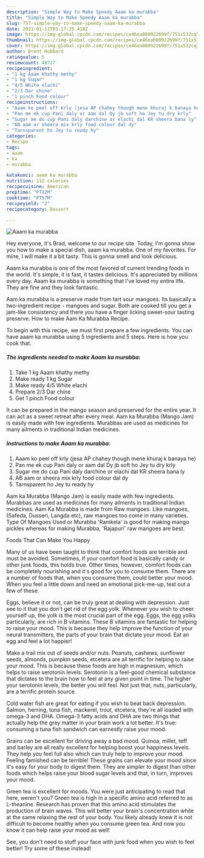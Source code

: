 ```yaml
---
description: "Simple Way to Make Speedy Aaam ka murabba"
title: "Simple Way to Make Speedy Aaam ka murabba"
slug: 757-simple-way-to-make-speedy-aaam-ka-murabba
date: 2021-01-11T03:17:25.418Z
image: https://img-global.cpcdn.com/recipes/ce46ea080922699f/751x532cq70/aaam-ka-murabba-recipe-main-photo.jpg
thumbnail: https://img-global.cpcdn.com/recipes/ce46ea080922699f/751x532cq70/aaam-ka-murabba-recipe-main-photo.jpg
cover: https://img-global.cpcdn.com/recipes/ce46ea080922699f/751x532cq70/aaam-ka-murabba-recipe-main-photo.jpg
author: Brent Hubbard
ratingvalue: 5
reviewcount: 48727
recipeingredient:
- "1 kg Aaam khathy methy"
- "1 kg Sugar"
- "4/5 White elachi"
- "2/3 Dar chine"
- "1 pinch Food colour"
recipeinstructions:
- "Aaam ko peel off krly (jesa AP chahey though mene khuraj k banaya he)"
- "Pan me ek cup Pani daly or aam dal Dy jb soft ho Jey tu dry krly"
- "Sugar me do cup Pani daly darchine or elachi dal KR sheera bana ly"
- "AB aam or sheera mix krly food colour dal dy"
- "Tarnsparent ho Jey tu ready hy"
categories:
- Recipe
tags:
- aaam
- ka
- murabba

katakunci: aaam ka murabba 
nutrition: 112 calories
recipecuisine: American
preptime: "PT12M"
cooktime: "PT57M"
recipeyield: "2"
recipecategory: Dessert

---
```



![Aaam ka murabba](https://img-global.cpcdn.com/recipes/ce46ea080922699f/751x532cq70/aaam-ka-murabba-recipe-main-photo.jpg)

Hey everyone, it's Brad, welcome to our recipe site. Today, I'm gonna show you how to make a special dish, aaam ka murabba. One of my favorites. For mine, I will make it a bit tasty. This is gonna smell and look delicious.

Aaam ka murabba is one of the most favored of current trending foods in the world. It's simple, it is fast, it tastes delicious. It's appreciated by millions every day. Aaam ka murabba is something that I've loved my entire life. They are fine and they look fantastic.

Aam ka murabba is a preserve made from tart sour mangoes. Its basically a two-ingredient recipe - mangoes and sugar. Both are cooked till you get a jam-like consistency and there you have a finger licking sweet-sour tasting preserve. How to make Aam Ka Murabba Recipe.


To begin with this recipe, we must first prepare a few ingredients. You can have aaam ka murabba using 5 ingredients and 5 steps. Here is how you cook that.

<!--inarticleads1-->

##### The ingredients needed to make Aaam ka murabba:

1. Take 1 kg Aaam khathy methy
1. Make ready 1 kg Sugar
1. Make ready 4/5 White elachi
1. Prepare 2/3 Dar chine
1. Get 1 pinch Food colour


It can be prepared in the mango season and preserved for the entire year. It can act as a sweet retreat after every meal. Aam ka Murabba (Mango Jam) is easily made with few ingredients. Murabbas are used as medicines for many ailments in traditional Indian medicines. 

<!--inarticleads2-->

##### Instructions to make Aaam ka murabba:

1. Aaam ko peel off krly (jesa AP chahey though mene khuraj k banaya he)
1. Pan me ek cup Pani daly or aam dal Dy jb soft ho Jey tu dry krly
1. Sugar me do cup Pani daly darchine or elachi dal KR sheera bana ly
1. AB aam or sheera mix krly food colour dal dy
1. Tarnsparent ho Jey tu ready hy


Aam ka Murabba (Mango Jam) is easily made with few ingredients. Murabbas are used as medicines for many ailments in traditional Indian medicines. Aam Ka Murabba is made from Raw mangoes. Like mangoes, (Safeda, Dusseri, Langda etc), raw mangoes too come in many varieties. Type Of Mangoes Used or Murabba &#39;Ramkela&#39; is good for making mango pickles whereas for making Murabba, &#39;Rajapuri&#39; raw mangoes are best. 

Foods That Can Make You Happy


Many of us have been taught to think that comfort foods are terrible and must be avoided. Sometimes, if your comfort food is basically candy or other junk foods, this holds true. Other times, however, comfort foods can be completely nourishing and it's good for you to consume them. There are a number of foods that, when you consume them, could better your mood. When you feel a little down and need an emotional pick-me-up, test out a few of these.

Eggs, believe it or not, can be truly great at dealing with depression. Just see to it that you don't get rid of the egg yolk. Whenever you wish to cheer yourself up, the yolk is the most crucial part of the egg. Eggs, the egg yolks particularly, are rich in B vitamins. These B vitamins are fantastic for helping to raise your mood. This is because they help improve the function of your neural transmitters, the parts of your brain that dictate your mood. Eat an egg and feel a lot happier!

Make a trail mix out of seeds and/or nuts. Peanuts, cashews, sunflower seeds, almonds, pumpkin seeds, etcetera are all terrific for helping to raise your mood. This is because these foods are high in magnesium, which helps to raise serotonin levels. Serotonin is a feel-good chemical substance that dictates to the brain how to feel at any given point in time. The higher your serotonin levels, the better you will feel. Not just that, nuts, particularly, are a terrific protein source.

Cold water fish are great for eating if you wish to beat back depression. Salmon, herring, tuna fish, mackerel, trout, etcetera, they're all loaded with omega-3 and DHA. Omega-3 fatty acids and DHA are two things that actually help the grey matter in your brain work a lot better. It's true: consuming a tuna fish sandwich can earnestly raise your mood. 

Grains can be excellent for driving away a bad mood. Quinoa, millet, teff and barley are all really excellent for helping boost your happiness levels. They help you feel full also which can truly help to improve your mood. Feeling famished can be terrible! These grains can elevate your mood since it's easy for your body to digest them. They are simpler to digest than other foods which helps raise your blood sugar levels and that, in turn, improves your mood.

Green tea is excellent for moods. You were just anticipating to read that here, weren't you? Green tea is high in a specific amino acid referred to as L-theanine. Research has proven that this amino acid stimulates the production of brain waves. This will better your brain's concentration while at the same relaxing the rest of your body. You likely already knew it is not difficult to become healthy when you consume green tea. And now you know it can help raise your mood as well!

See, you don't need to stuff your face with junk food when you wish to feel better! Try some of these instead!

